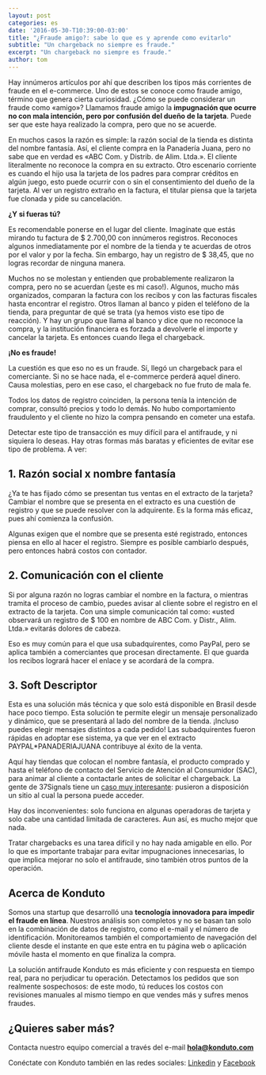 ```yaml
---
layout: post
categories: es
date: '2016-05-30-T10:39:00-03:00'
title: "¿Fraude amigo?: sabe lo que es y aprende como evitarlo"
subtitle: "Un chargeback no siempre es fraude."
excerpt: "Un chargeback no siempre es fraude."
author: tom
---
```

Hay innúmeros artículos por ahí que describen los tipos más corrientes de fraude en el e-commerce. Uno de estos se conoce como fraude amigo, término que genera cierta curiosidad. ¿Cómo se puede considerar un fraude como «amigo»? Llamamos fraude amigo la **impugnación que ocurre no con mala intención, pero por confusión del dueño de la tarjeta**. Puede ser que este haya realizado la compra, pero que no se acuerde.

En muchos casos la razón es simple: la razón social de la tienda es distinta del nombre fantasía. Así, el cliente compra en la Panadería Juana, pero no sabe que en verdad es «ABC Com. y Distrib. de Alim. Ltda.». El cliente literalmente no reconoce la compra en su extracto. Otro escenario corriente es cuando el hijo usa la tarjeta de los padres para comprar créditos en algún juego, esto puede ocurrir con o sin el consentimiento del dueño de la tarjeta. Al ver un registro extraño en la factura, el titular piensa que la tarjeta fue clonada y pide su cancelación.

**¿Y si fueras tú?**

Es recomendable ponerse en el lugar del cliente. Imagínate que estás mirando tu factura de $ 2.700,00 con innúmeros registros. Reconoces algunos inmediatamente por el nombre de la tienda y te acuerdas de otros por el valor y por la fecha. Sin embargo, hay un registro de $ 38,45, que no logras recordar de ninguna manera.

Muchos no se molestan y entienden que probablemente realizaron la compra, pero no se acuerdan (¡este es mi caso!). Algunos, mucho más organizados, comparan la factura con los recibos y con las facturas fiscales hasta encontrar el registro. Otros llaman al banco y piden el teléfono de la tienda, para preguntar de qué se trata (ya hemos visto ese tipo de reacción). Y hay un grupo que llama al banco y dice que no reconoce la compra, y la institución financiera es forzada a devolverle el importe y cancelar la tarjeta. Es entonces cuando llega el chargeback.

**¡No es fraude!**

La cuestión es que eso no es un fraude. Sí, llegó un chargeback para el comerciante. Si no se hace nada, el e-commerce perderá aquel dinero. Causa molestias, pero en ese caso, el chargeback no fue fruto de mala fe.

Todos los datos de registro coinciden, la persona tenía la intención de comprar, consultó precios y todo lo demás. No hubo comportamiento fraudulento y el cliente no hizo la compra pensando en cometer una estafa.

Detectar este tipo de transacción es muy difícil para el antifraude, y ni siquiera lo deseas. Hay otras formas más baratas y eficientes de evitar ese tipo de problema. A ver:

## 1. Razón social x nombre fantasía

¿Ya te has fijado cómo se presentan tus ventas en el extracto de la tarjeta? Cambiar el nombre que se presenta en el extracto es una cuestión de registro y que se puede resolver con la adquirente. Es la forma más eficaz, pues ahí comienza la confusión.

Algunas exigen que el nombre que se presenta esté registrado, entonces piensa en ello al hacer el registro. Siempre es posible cambiarlo después, pero entonces habrá costos con contador.

## 2. Comunicación con el cliente

Si por alguna razón no logras cambiar el nombre en la factura, o mientras tramita el proceso de cambio, puedes avisar al cliente sobre el registro en el extracto de la tarjeta. Con una simple comunicación tal como: «usted observará un registro de $ 100 en nombre de ABC Com. y Distr., Alim. Ltda.» evitarás dolores de cabeza.

Eso es muy común para el que usa subadquirentes, como PayPal, pero se aplica también a comerciantes que procesan directamente. El que guarda los recibos logrará hacer el enlace y se acordará de la compra.

## 3. Soft Descriptor

Esta es una solución más técnica y que solo está disponible en Brasil desde hace poco tiempo. Esta solución te permite elegir un mensaje personalizado y dinámico, que se presentará al lado del nombre de la tienda. ¡Incluso puedes elegir mensajes distintos a cada pedido! Las subadquirentes fueron rápidas en adoptar ese sistema, ya que ver en el extracto PAYPAL*PANADERIAJUANA contribuye al éxito de la venta.

Aquí hay tiendas que colocan el nombre fantasía, el producto comprado y hasta el teléfono de contacto del Servicio de Atención al Consumidor (SAC), para animar al cliente a contactarle antes de solicitar el chargeback. La gente de 37Signals tiene un [caso muy interesante](https://signalvnoise.com/posts/1545-how-we-reduced-chargebacks-by-30-as-a-percentage-of-sales): pusieron a disposición un sitio al cual la persona puede acceder.

Hay dos inconvenientes: solo funciona en algunas operadoras de tarjeta y solo cabe una cantidad limitada de caracteres. Aun así, es mucho mejor que nada.

Tratar chargebacks es una tarea difícil y no hay nada amigable en ello. Por lo que es importante trabajar para evitar impugnaciones innecesarias, lo que implica mejorar no solo el antifraude, sino también otros puntos de la operación.

## Acerca de Konduto

Somos una startup que desarrolló una **tecnología innovadora para impedir el fraude en línea**. Nuestros análisis son completos y no se basan tan solo en la combinación de datos de registro, como el e-mail y el número de identificación. Monitoreamos también el comportamiento de navegación del cliente desde el instante en que este entra en tu página web o aplicación móvile hasta el momento en que finaliza la compra.

La solución antifraude Konduto es más eficiente y con respuesta en tiempo real, para no perjudicar tu operación. Detectamos los pedidos que son realmente sospechosos: de este modo, tú reduces los costos con revisiones manuales al mismo tiempo en que vendes más y sufres menos fraudes.

## ¿Quieres saber más?

Contacta nuestro equipo comercial a través del e-mail **hola@konduto.com**

Conéctate con Konduto también en las redes sociales: [Linkedin](https://www.linkedin.com/company/konduto) y [Facebook](https://www.facebook.com/konduto)  